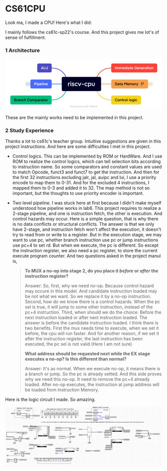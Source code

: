 # CS61CPU

Look ma, I made a CPU! Here's what I did:

I mainly follows the cs61c-sp22's course. And this project gives me lot's of sense of fulfillment.

### 1 Architecture

![](/assets/cs61c/cpu/riscv-cpu.png)

These are the mainly works need to be implemented in this project.

### 2 Study Experience

Thanks a lot to cs61c's teacher group.  Intuitive suggestions are given in this project instructions. And here are some difficulties I met in this project.

* Control logics. This can be implemented by ROM or HardWare. And I use ROM to realize the control logics, which can tell selection bits according to instruction name. So some comparators and constant values are used to match Opcode, funct3 and funct7 to get the instruction. And then for the first 32 instructions excluding jalr, jal, auipc and lui, I use a priority encode to map them to 0-31. And for the excluded 4 instructions, I mapped them to 0-3 and added it to 32. The map method is not so important, but the thoughts to use priority encoder is important.

* Two level pipeline. I was stuck here at first because I didn't make myself understood how pipeline works in lab6. This project requires to realize a 2-stage pipeline, and one is instruction fetch, the other is execution. And control hazards may occur. Here is a simple question, that is why there is no data conflicts or structural conflicts. The answer is that we only have 2-stage, and instruction fetch won't affect the execution, it doesn't try to read from or write to a register. But in the execution stage, we may want to use pc, whether branch instruction use pc or jump instructions use pc+4 to set rd. But when we execute, the pc is different. So except the instruction register, we also need a pc register, to store the current execute program counter. And two questions asked in the project manul is,

  > **To MUX a no-op into stage 2, do you place it *before* or *after* the instruction register?**
  >
  > Answer: So, first, why we need no-op. Because control hazard may occure in this model. And candidate instruction loaded may be not what we want. So we replace it by a no-op instruction. Second, how do we know there is a control hazards. When the pc sel is true, it will jump to some other instruction, instead of the pc+4 instruction. Third, when should we do the choice. Before the next instruction loaded or after next instruction loaded. The answer is before the candidate instruction loaded. I think there is two benefits. First the mux needs time to execute, when we set it before, the cpu will run faster. And for another reason, if we set it after the instruction register, the last instruction has been executed, the pc sel is not valid.(Here I am not sure)
  >
  > **What address should be requested next while the EX stage executes a no-op? Is this different than normal?**
  >
  > Answer: It's as normal. When we execute no-op, it means there is a branch or jump. So the pc is already setted. And this side proves why we need this no-op. It need to remove the pc+4 already loaded. After no-op executes, the instruction at jump address will be loaded from Instruction Memory.

Here is the logic circuit I made. So amazing.

![](/assets/cs61c/cpu/logicgates.png)
